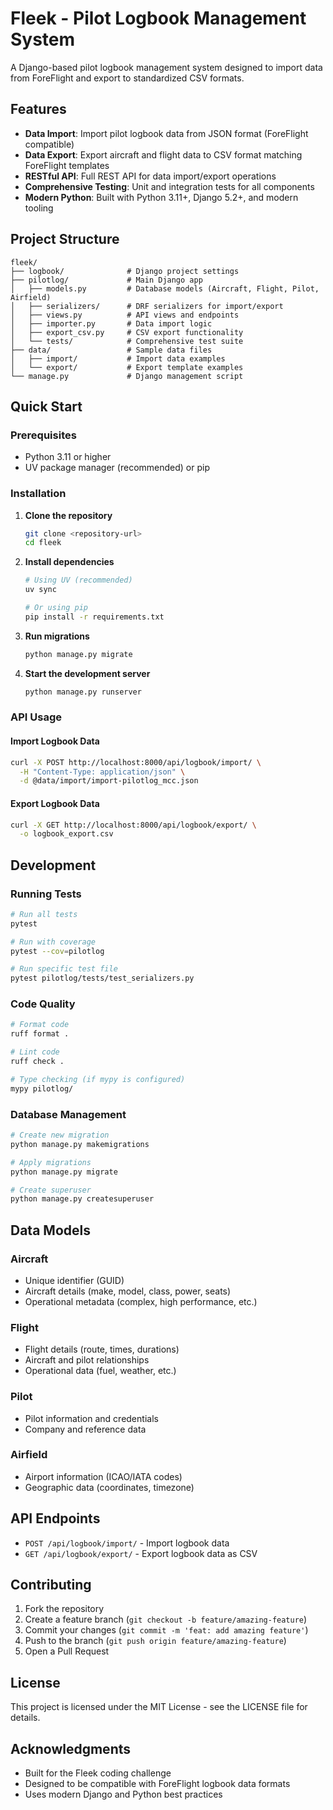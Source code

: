 # Fleek - Pilot Logbook Management System

A Django-based pilot logbook management system designed to import data from ForeFlight and export to standardized CSV formats.

## Features

- **Data Import**: Import pilot logbook data from JSON format (ForeFlight compatible)
- **Data Export**: Export aircraft and flight data to CSV format matching ForeFlight templates
- **RESTful API**: Full REST API for data import/export operations
- **Comprehensive Testing**: Unit and integration tests for all components
- **Modern Python**: Built with Python 3.11+, Django 5.2+, and modern tooling

## Project Structure

```
fleek/
├── logbook/              # Django project settings
├── pilotlog/             # Main Django app
│   ├── models.py         # Database models (Aircraft, Flight, Pilot, Airfield)
│   ├── serializers/      # DRF serializers for import/export
│   ├── views.py          # API views and endpoints
│   ├── importer.py       # Data import logic
│   ├── export_csv.py     # CSV export functionality
│   └── tests/            # Comprehensive test suite
├── data/                 # Sample data files
│   ├── import/           # Import data examples
│   └── export/           # Export template examples
└── manage.py             # Django management script
```

## Quick Start

### Prerequisites

- Python 3.11 or higher
- UV package manager (recommended) or pip

### Installation

1. **Clone the repository**
   ```bash
   git clone <repository-url>
   cd fleek
   ```

2. **Install dependencies**
   ```bash
   # Using UV (recommended)
   uv sync
   
   # Or using pip
   pip install -r requirements.txt
   ```

3. **Run migrations**
   ```bash
   python manage.py migrate
   ```

4. **Start the development server**
   ```bash
   python manage.py runserver
   ```

### API Usage

#### Import Logbook Data

```bash
curl -X POST http://localhost:8000/api/logbook/import/ \
  -H "Content-Type: application/json" \
  -d @data/import/import-pilotlog_mcc.json
```

#### Export Logbook Data

```bash
curl -X GET http://localhost:8000/api/logbook/export/ \
  -o logbook_export.csv
```

## Development

### Running Tests

```bash
# Run all tests
pytest

# Run with coverage
pytest --cov=pilotlog

# Run specific test file
pytest pilotlog/tests/test_serializers.py
```

### Code Quality

```bash
# Format code
ruff format .

# Lint code
ruff check .

# Type checking (if mypy is configured)
mypy pilotlog/
```

### Database Management

```bash
# Create new migration
python manage.py makemigrations

# Apply migrations
python manage.py migrate

# Create superuser
python manage.py createsuperuser
```

## Data Models

### Aircraft
- Unique identifier (GUID)
- Aircraft details (make, model, class, power, seats)
- Operational metadata (complex, high performance, etc.)

### Flight
- Flight details (route, times, durations)
- Aircraft and pilot relationships
- Operational data (fuel, weather, etc.)

### Pilot
- Pilot information and credentials
- Company and reference data

### Airfield
- Airport information (ICAO/IATA codes)
- Geographic data (coordinates, timezone)

## API Endpoints

- `POST /api/logbook/import/` - Import logbook data
- `GET /api/logbook/export/` - Export logbook data as CSV

## Contributing

1. Fork the repository
2. Create a feature branch (`git checkout -b feature/amazing-feature`)
3. Commit your changes (`git commit -m 'feat: add amazing feature'`)
4. Push to the branch (`git push origin feature/amazing-feature`)
5. Open a Pull Request

## License

This project is licensed under the MIT License - see the LICENSE file for details.

## Acknowledgments

- Built for the Fleek coding challenge
- Designed to be compatible with ForeFlight logbook data formats
- Uses modern Django and Python best practices

